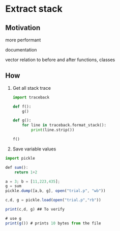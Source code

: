 # Extract stack

## Motivation

more performant

documentation

vector relation to before and after functions, classes

## How

1. Get all stack trace
    
    ```python
    import traceback
    
    def f():
        g()
    
    def g():
        for line in traceback.format_stack():
            print(line.strip())
    
    f()
    ```
    
2. Save variable values

```jsx
import pickle

def sum():
    return 1+2

a = 3; b = [11,223,435];
g = sum
pickle.dump([a,b, g], open("trial.p", "wb"))

c,d, g = pickle.load(open("trial.p","rb"))

print(c,d, g) ## To verify

# use g
print(g()) # prints 10 bytes from the file
```
